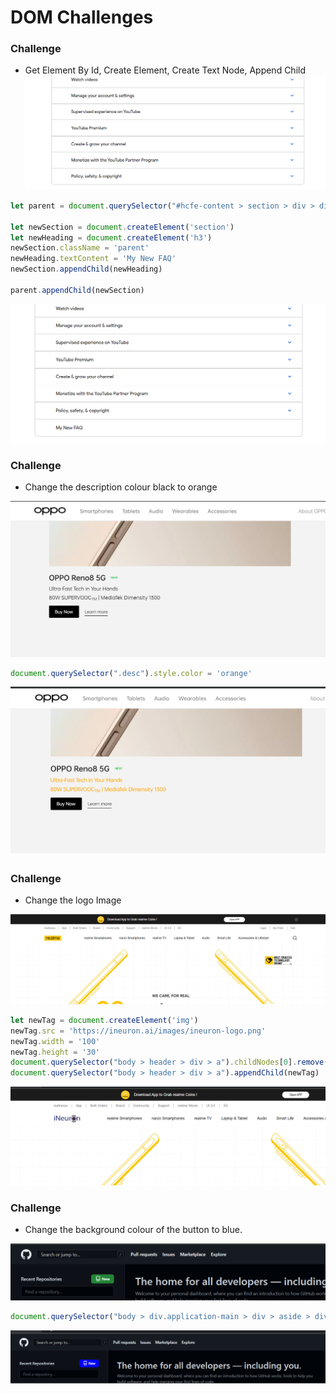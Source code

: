 # DOM Challenges 

### Challenge
- Get Element By Id, Create Element, Create Text Node, Append Child
![Before](./q31.png)

```js
let parent = document.querySelector("#hcfe-content > section > div > div > article > nav")

let newSection = document.createElement('section')
let newHeading = document.createElement('h3')
newSection.className = 'parent'
newHeading.textContent = 'My New FAQ'
newSection.appendChild(newHeading)

parent.appendChild(newSection)
```
![After](./q32.png)

### Challenge

-  Change the description colour black to orange

![Before](./q201.png)
```js
document.querySelector(".desc").style.color = 'orange'
```
![Before](./q202.png)

### Challenge
- Change the logo Image

![Before](./q111.png)
```js
let newTag = document.createElement('img')
newTag.src = 'https://ineuron.ai/images/ineuron-logo.png'
newTag.width = '100'
newTag.height = '30'
document.querySelector("body > header > div > a").childNodes[0].remove()
document.querySelector("body > header > div > a").appendChild(newTag)
```

![After](./q112.png)

### Challenge 

- Change the background colour of the button to blue.

![Before](./q121.png)
```js
document.querySelector("body > div.application-main > div > aside > div > loading-context > div > div.mb-3.Details.js-repos-container.mt-5 > div > h2 > a").style.backgroundColor = 'blue'

```
![After](./q122.png)
